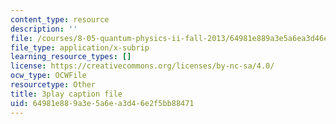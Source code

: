 ```yaml
---
content_type: resource
description: ''
file: /courses/8-05-quantum-physics-ii-fall-2013/64981e889a3e5a6ea3d46e2f5bb88471_AX9769eQV24.vtt
file_type: application/x-subrip
learning_resource_types: []
license: https://creativecommons.org/licenses/by-nc-sa/4.0/
ocw_type: OCWFile
resourcetype: Other
title: 3play caption file
uid: 64981e88-9a3e-5a6e-a3d4-6e2f5bb88471
---
```

